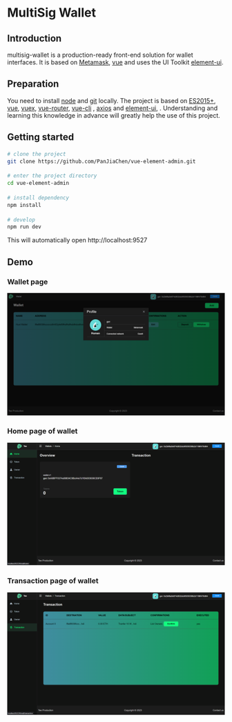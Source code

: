 # MultiSig Wallet

## Introduction 
multisig-wallet is a production-ready front-end solution for wallet interfaces. It is based on [Metamask](https://github.com/MetaMask), [vue](https://github.com/vuejs/vue) and uses the UI Toolkit [element-ui](https://github.com/ElemeFE/element).


## Preparation

You need to install [node](https://nodejs.org/) and [git](https://git-scm.com/) locally. The project is based on [ES2015+](https://es6.ruanyifeng.com/), [vue](https://cn.vuejs.org/index.html), [vuex](https://vuex.vuejs.org/zh-cn/), [vue-router](https://router.vuejs.org/zh-cn/), [vue-cli](https://github.com/vuejs/vue-cli) , [axios](https://github.com/axios/axios) and [element-ui](https://github.com/ElemeFE/element), .
Understanding and learning this knowledge in advance will greatly help the use of this project.

## Getting started

```bash
# clone the project
git clone https://github.com/PanJiaChen/vue-element-admin.git

# enter the project directory
cd vue-element-admin

# install dependency
npm install

# develop
npm run dev
```
This will automatically open http://localhost:9527

## Demo

### Wallet page
![wallet page](./public/main_wallet.png)
### Home page of wallet 
![Home page of  detail wallet](./public/home_wallet.png)
### Transaction page of wallet
![Transaction page of  detail wallet](./public/transaction_page.png)

